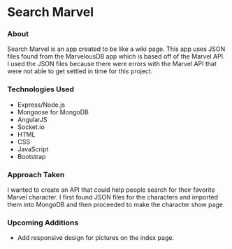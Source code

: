 # Search Marvel
### About
Search Marvel is an app created to be like a wiki page.  This app uses JSON files found from the MarvelousDB app which is based off of the Marvel API.  I used the JSON files because there were errors with the Marvel API that were not able to get settled in time for this project.

### Technologies Used
* Express/Node.js
* Mongoose for MongoDB
* AngularJS
* Socket.io
* HTML
* CSS
* JavaScript
* Bootstrap

### Approach Taken
I wanted to create an API that could help people search for their favorite Marvel character.  I first found JSON files for the characters and imported them into MongoDB and then proceeded to make the character show page.

### Upcoming Additions
* Add responsive design for pictures on the index page.